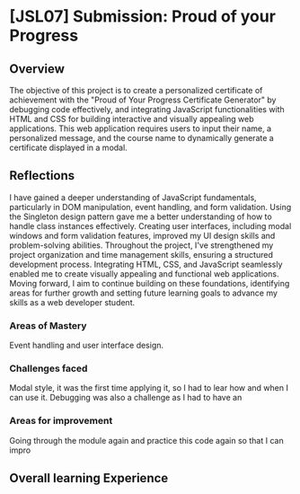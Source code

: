 # [JSL07] Submission: Proud of your Progress


## Overview

The objective of this project is to create a personalized certificate of achievement with the "Proud of Your Progress Certificate Generator" by debugging code effectively, and integrating JavaScript functionalities with HTML and CSS for building interactive and visually appealing web applications. This web application requires users to input their name, a personalized message, and the course name to dynamically generate a certificate displayed in a modal.

## Reflections

I have gained a deeper understanding of JavaScript fundamentals, particularly in DOM manipulation, event handling, and form validation. Using the Singleton design pattern gave me a better understanding of how to handle class instances effectively. Creating user interfaces, including modal windows and form validation features, improved my UI design skills and problem-solving abilities. Throughout the project, I've strengthened my project organization and time management skills, ensuring a structured development process. Integrating HTML, CSS, and JavaScript seamlessly enabled me to create visually appealing and functional web applications. Moving forward, I aim to continue building on these foundations, identifying areas for further growth and setting future learning goals to advance my skills as a web developer student.

### Areas of Mastery 
Event handling and user interface design.

### Challenges faced
Modal style, it was the first time applying it, so I had to lear how and when I can use it.
Debugging was also a challenge as I had to have an 



### Areas for improvement

Going through the module again and practice this code again so that I can impro

## Overall learning Experience


